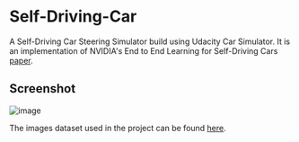 # Self-Driving-Car

A  Self-Driving Car Steering Simulator build using Udacity Car Simulator. It is an implementation of NVIDIA's End to End Learning for Self-Driving Cars [paper](https://arxiv.org/pdf/1604.07316.pdf).

## Screenshot

![image](https://github.com/Amann09/Self-Driving-Car/assets/100956289/b83deee8-9372-43fe-916e-708ca0c6c340)



The images dataset used in the project can be found [here](https://github.com/rslim087a/track).
